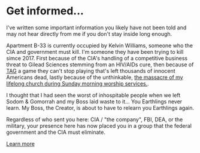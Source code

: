 # Get informed...
I've written some important information you likely have not been told and may not hear directly from me if you don't stay inside long enough.

Apartment B-33 is currently occupied by Kelvin Williams, someone who the CIA and government must kill.  I'm someone they have been trying to kill simce 2017. First because of the CIA's handling of a competitive business threat to Gilead Sciences stemming from an HIV/AIDs cure, then because of [TAG](/) a game they can't stop playing that's left thousands of innocent Americans dead, lastly because of the unthinkable, [the massacre of my lifelong church during Sunday morning worship services.](/POW/MCBC).

I thought that I had seen the worst of inhospitable people when we left Sodom & Gomorrah and my Boss laid waste to it... You Earthlings never learn. My Boss, the Creator, is about to have to relearn you Earthlings again.

Regardless of who sent you here: CIA / "the company", FBI, DEA, or the military, your presence here has now placed you in a group that the federal government and the CIA must eliminate.

[Learn more](https://github.com/9413d5ff2a0b4f237a264010b65350e7/TAG/blob/master/PHB33/README.md)
